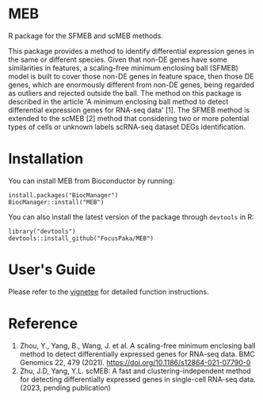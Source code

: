 # MEB
R package for the SFMEB and scMEB methods.

This package provides a method to identify differential expression genes in the
same or different species. Given that non-DE genes have some similarities in 
features, a scaling-free minimum enclosing ball (SFMEB) model is built to cover 
those non-DE genes in feature space, then those DE genes, which are enormously
different from non-DE genes, being regarded as outliers and rejected
outside the ball. The method on this package is described in the article 
'A minimum enclosing ball method to detect differential expression genes for 
RNA-seq data' [1]. The SFMEB method is extended to the scMEB [2] method that 
considering two or more potential types of cells or unknown labels scRNA-seq 
dataset DEGs identification. 

# Installation
You can install MEB from Bioconductor by running:
```{r}
install.packages("BiocManager")
BiocManager::install("MEB")
```
You can also install the latest version of the package through `devtools` in R:
```{r}
library("devtools")
devtools::install_github("FocusPaka/MEB")
```

# User's Guide
Please refer to the [vignetee](https://github.com/FocusPaka/MEB/tree/master/vignettes) 
for detailed function instructions.

# Reference
1. Zhou, Y., Yang, B., Wang, J. et al. A scaling-free minimum enclosing ball 
method to detect differentially expressed genes for RNA-seq data. BMC Genomics 
22, 479 (2021). https://doi.org/10.1186/s12864-021-07790-0 
2. Zhu, J.D, Yang, Y.L. scMEB: A fast and clustering-independent method for 
detecting differentially expressed genes in single-cell RNA-seq data. 
(2023, pending publication)



